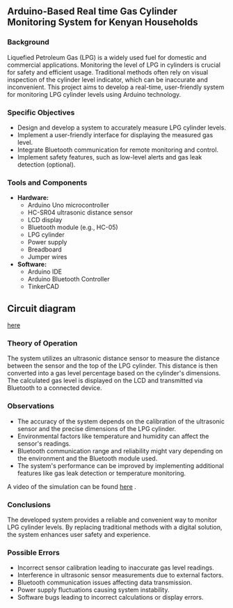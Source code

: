 ## Arduino-Based Real time Gas Cylinder Monitoring System for Kenyan Households

### Background
Liquefied Petroleum Gas (LPG) is a widely used fuel for domestic and commercial applications. Monitoring the level of LPG in cylinders is crucial for safety and efficient usage. Traditional methods often rely on visual inspection of the cylinder level indicator, which can be inaccurate and inconvenient. This project aims to develop a real-time, user-friendly system for monitoring LPG cylinder levels using Arduino technology. 

### Specific Objectives
* Design and develop a system to accurately measure LPG cylinder levels.
* Implement a user-friendly interface for displaying the measured gas level.
* Integrate Bluetooth communication for remote monitoring and control.
* Implement safety features, such as low-level alerts and gas leak detection (optional).

### Tools and Components
* **Hardware:**
    * Arduino Uno microcontroller
    * HC-SR04 ultrasonic distance sensor
    * LCD display
    * Bluetooth module (e.g., HC-05)
    * LPG cylinder
    * Power supply
    * Breadboard
    * Jumper wires
* **Software:**
    * Arduino IDE
    * Arduino Bluetooth Controller
    * TinkerCAD
  
## Circuit diagram
[here](https://github.com/kuriofoolio/gas-cylinder-monitoring-system/blob/main/implementation.png)

### Theory of Operation
The system utilizes an ultrasonic distance sensor to measure the distance between the sensor and the top of the LPG cylinder. This distance is then converted into a gas level percentage based on the cylinder's dimensions. The calculated gas level is displayed on the LCD and transmitted via Bluetooth to a connected device.

### Observations
* The accuracy of the system depends on the calibration of the ultrasonic sensor and the precise dimensions of the LPG cylinder.
* Environmental factors like temperature and humidity can affect the sensor's readings.
* Bluetooth communication range and reliability might vary depending on the environment and the Bluetooth module used.
* The system's performance can be improved by implementing additional features like gas leak detection or temperature monitoring.

A video of the simulation can be found [here](https://drive.google.com/file/d/1-9dvzOR-foHtKhkIebryBbdTwPx9Lo6y/view) . 

### Conclusions
The developed system provides a reliable and convenient way to monitor LPG cylinder levels. By replacing traditional methods with a digital solution, the system enhances user safety and experience.

### Possible Errors
* Incorrect sensor calibration leading to inaccurate gas level readings.
* Interference in ultrasonic sensor measurements due to external factors.
* Bluetooth communication issues affecting data transmission.
* Power supply fluctuations causing system instability.
* Software bugs leading to incorrect calculations or display errors.
